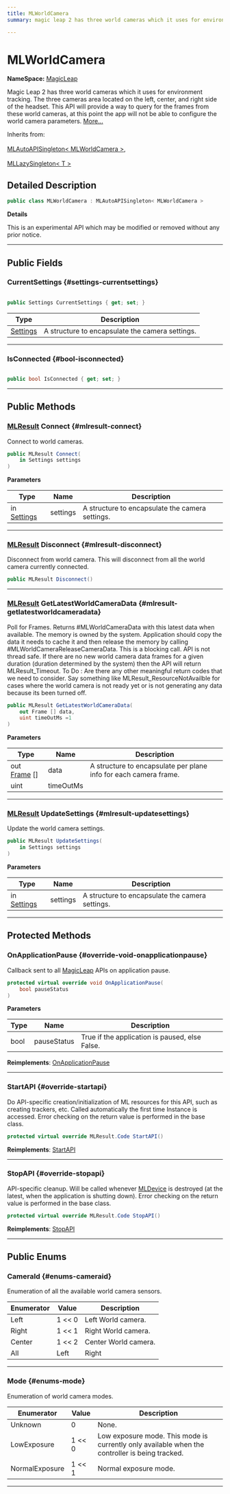```yaml
---
title: MLWorldCamera
summary: magic leap 2 has three world cameras which it uses for environment tracking. the three cameras area located on the left, center, and right side of the headset. this api will provide a way to query for the frames from these world cameras, at this point the app will not be able to configure the world camera parameters. 

---
```


# MLWorldCamera



**NameSpace:** 
[MagicLeap](/unity-api/api/UnityEngine.XR.MagicLeap/UnityEngine.XR.MagicLeap.md) 


Magic Leap 2 has three world cameras which it uses for environment tracking. The three cameras area located on the left, center, and right side of the headset. This API will provide a way to query for the frames from these world cameras, at this point the app will not be able to configure the world camera parameters.   [More...](#detailed-description)  


Inherits from: <br></br>[MLAutoAPISingleton< MLWorldCamera >](/unity-api/api/UnityEngine.XR.MagicLeap/UnityEngine.XR.MagicLeap.MLAutoAPISingleton.md),<br></br>[MLLazySingleton< T >](/unity-api/api/UnityEngine.XR.MagicLeap/UnityEngine.XR.MagicLeap.MLLazySingleton.md)



## Detailed Description

```csharp
public class MLWorldCamera : MLAutoAPISingleton< MLWorldCamera > 
```


**Details**

This is an experimental API which may be modified or removed without any prior notice. 





-----------



## Public Fields

### CurrentSettings {#settings-currentsettings}

```csharp

public Settings CurrentSettings { get; set; }

```

| Type | Description  | 
|--|--|
| [Settings](/unity-api/api/UnityEngine.XR.MagicLeap/MLWorldCamera/UnityEngine.XR.MagicLeap.MLWorldCamera.Settings.md) | A structure to encapsulate the camera settings.  |





-----------

### IsConnected {#bool-isconnected}

```csharp

public bool IsConnected { get; set; }

```






-----------

## Public Methods

### [MLResult](/unity-api/api/UnityEngine.XR.MagicLeap/UnityEngine.XR.MagicLeap.MLResult.md) Connect {#mlresult-connect}

Connect to world cameras. 

```csharp
public MLResult Connect(
    in Settings settings
)
```


**Parameters**

| Type | Name  | Description  | 
|--|--|--|
| in [Settings](/unity-api/api/UnityEngine.XR.MagicLeap/MLWorldCamera/UnityEngine.XR.MagicLeap.MLWorldCamera.Settings.md) |settings|A structure to encapsulate the camera settings. |






-----------

### [MLResult](/unity-api/api/UnityEngine.XR.MagicLeap/UnityEngine.XR.MagicLeap.MLResult.md) Disconnect {#mlresult-disconnect}

Disconnect from world camera. This will disconnect from all the world camera currently connected. 

```csharp
public MLResult Disconnect()
```






-----------

### [MLResult](/unity-api/api/UnityEngine.XR.MagicLeap/UnityEngine.XR.MagicLeap.MLResult.md) GetLatestWorldCameraData {#mlresult-getlatestworldcameradata}

Poll for Frames. Returns #MLWorldCameraData with this latest data when available. The memory is owned by the system. Application should copy the data it needs to cache it and then release the memory by calling #MLWorldCameraReleaseCameraData. This is a blocking call. API is not thread safe. If there are no new world camera data frames for a given duration (duration determined by the system) then the API will return MLResult&#95;Timeout. To Do : Are there any other meaningful return codes that we need to consider. Say something like MLResult&#95;ResourceNotAvailble for cases where the world camera is not ready yet or is not generating any data because its been turned off. 

```csharp
public MLResult GetLatestWorldCameraData(
    out Frame [] data,
    uint timeOutMs =1
)
```


**Parameters**

| Type | Name  | Description  | 
|--|--|--|
| out [Frame](/unity-api/api/UnityEngine.XR.MagicLeap/MLWorldCamera/Frame/UnityEngine.XR.MagicLeap.MLWorldCamera.Frame.md) [] |data|A structure to encapsulate per plane info for each camera frame. |
| uint |timeOutMs||






-----------

### [MLResult](/unity-api/api/UnityEngine.XR.MagicLeap/UnityEngine.XR.MagicLeap.MLResult.md) UpdateSettings {#mlresult-updatesettings}

Update the world camera settings. 

```csharp
public MLResult UpdateSettings(
    in Settings settings
)
```


**Parameters**

| Type | Name  | Description  | 
|--|--|--|
| in [Settings](/unity-api/api/UnityEngine.XR.MagicLeap/MLWorldCamera/UnityEngine.XR.MagicLeap.MLWorldCamera.Settings.md) |settings|A structure to encapsulate the camera settings. |






-----------

## Protected Methods

### OnApplicationPause {#override-void-onapplicationpause}

Callback sent to all [MagicLeap](/unity-api/api/UnityEngine.XR.MagicLeap/UnityEngine.XR.MagicLeap.md) APIs on application pause. 

```csharp
protected virtual override void OnApplicationPause(
    bool pauseStatus
)
```


**Parameters**

| Type | Name  | Description  | 
|--|--|--|
| bool |pauseStatus|True if the application is paused, else False. |




**Reimplements**: [OnApplicationPause](/unity-api/api/UnityEngine.XR.MagicLeap/UnityEngine.XR.MagicLeap.MLAutoAPISingleton.md#void-onapplicationpause)



-----------

### StartAPI {#override-startapi}

Do API-specific creation/initialization of ML resources for this API, such as creating trackers, etc. Called automatically the first time  Instance  is accessed. Error checking on the return value is performed in the base class. 

```csharp
protected virtual override MLResult.Code StartAPI()
```




**Reimplements**: [StartAPI](/unity-api/api/UnityEngine.XR.MagicLeap/UnityEngine.XR.MagicLeap.MLAutoAPISingleton.md#abstract-startapi)



-----------

### StopAPI {#override-stopapi}

API-specific cleanup. Will be called whenever [MLDevice](/unity-api/api/UnityEngine.XR.MagicLeap/UnityEngine.XR.MagicLeap.MLDevice.md) is destroyed (at the latest, when the application is shutting down). Error checking on the return value is performed in the base class. 

```csharp
protected virtual override MLResult.Code StopAPI()
```




**Reimplements**: [StopAPI](/unity-api/api/UnityEngine.XR.MagicLeap/UnityEngine.XR.MagicLeap.MLAutoAPISingleton.md#abstract-stopapi)



-----------

## Public Enums

### CameraId {#enums-cameraid}

Enumeration of all the available world camera sensors. 

| Enumerator | Value | Description |
| ---------- | ----- | ----------- |
| Left | 1 << 0| Left World camera.   |
| Right | 1 << 1| Right World camera.   |
| Center | 1 << 2| Center World camera.   |
| All | Left | Right | Center| All World cameras.   |








-----------

### Mode {#enums-mode}

Enumeration of world camera modes. 

| Enumerator | Value | Description |
| ---------- | ----- | ----------- |
| Unknown | 0| None.   |
| LowExposure | 1 << 0| Low exposure mode. This mode is currently only available when the controller is being tracked.   |
| NormalExposure | 1 << 1| Normal exposure mode.   |








-----------

